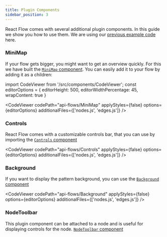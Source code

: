 ```yaml
---
title: Plugin Components
sidebar_position: 3
---
```


React Flow comes with several additional plugin components. In this guide we show you how to use them. We are using our [previous example code](/docs/overview/core-concepts) here.

### MiniMap

If your flow gets bigger, you might want to get an overview quickly. For this we have built the [`MiniMap` component](/docs/api/plugin-components/minimap). You can easily add it to your flow by adding it as a children:

import CodeViewer from '/src/components/CodeViewer';
const editorOptions = { editorHeight: 500, editorWidthPercentage: 45, wrapContent: true }

<CodeViewer codePath="api-flows/MiniMap" applyStyles={false} options={editorOptions} additionalFiles={['nodes.js', 'edges.js']} />

### Controls

React Flow comes with a customizable controls bar, that you can use by importing the [`Controls` component](/docs/api/plugin-components/controls)

<CodeViewer codePath="api-flows/Controls" applyStyles={false} options={editorOptions} additionalFiles={['nodes.js', 'edges.js']} />

### Background

If you want to display the pattern background, you can use the [`Background` component](/docs/api/plugin-components/background)

<CodeViewer codePath="api-flows/Background" applyStyles={false} options={editorOptions} additionalFiles={['nodes.js', 'edges.js']} />

### NodeToolbar

This plugin component can be attached to a node and is useful for displaying controls for the node. [`NodeToolbar` component](/docs/api/plugin-components/node-toolbar)

<!-- <CodeViewer codePath="api-flows/Background" applyStyles={false} options={editorOptions} additionalFiles={['nodes.js', 'edges.js']} /> -->
